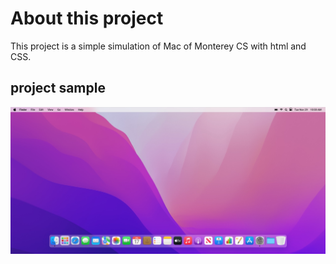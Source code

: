 # About this project
This project is a simple simulation of Mac of Monterey CS with html and CSS.

## project sample
![mac_os_ui](https://github.com/Abolfazlms/MacOS_monterey_UI/blob/main/macos_ui.jpg)
